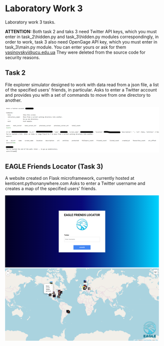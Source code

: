 # Laboratory Work 3

Laboratory work 3 tasks.

**ATTENTION:** Both task 2 and taks 3 need Twitter API keys, which you must enter in task_2\hidden.py and task_3\hidden.py modules correspondingly, in order to work, task 3 also need OpenGage API key, which you must enter in task_3\main.py module. You can enter yours or ask for them yasinovskyi@ucu.edu.ua They were deleted from the source code for security reasons.

## Task 2

File explorer simulator designed to work with data read from a json file, a list of the specified users' friends, in particular. Asks to enter a Twitter account and provides you with a set of commands to move from one directory to another.

![file_manager](https://github.com/kenticent9/laboratory_work_3/blob/master/images/file_explorer.png?raw=true)

## EAGLE Friends Locator (Task 3)

A website created on Flask microframework, currently hosted at kenticent.pythonanywhere.com Asks to enter a Twitter username and creates a map of the specified users' friends.

![homepage](https://github.com/kenticent9/laboratory_work_3/blob/master/images/homepage.png?raw=true)
![map_example](https://github.com/kenticent9/laboratory_work_3/blob/master/images/map_example.png?raw=true)
